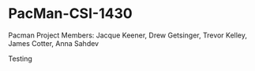 # PacMan-CSI-1430
Pacman Project Members: Jacque Keener, Drew Getsinger, Trevor Kelley, James Cotter, Anna Sahdev

Testing
